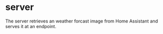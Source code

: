 # server

The server retrieves an weather forcast image from Home Assistant and serves it at an endpoint.
